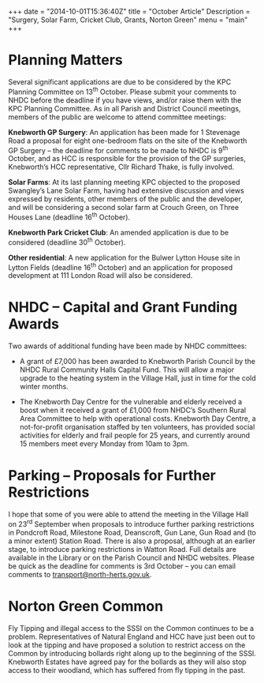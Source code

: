 +++
date = "2014-10-01T15:36:40Z"
title = "October Article"
Description = "Surgery, Solar Farm, Cricket Club, Grants, Norton Green"
menu = "main"
+++


# Planning Matters

Several significant applications are due to be considered by the KPC
Planning Committee on 13<sup>th</sup> October. Please submit your
comments to NHDC before the deadline if you have views, and/or raise
them with the KPC Planning Committee. As in all Parish and District
Council meetings, members of the public are welcome to attend committee
meetings:

**Knebworth GP Surgery**: An application has been made for 1 Stevenage
Road a proposal for eight one-bedroom flats on the site of the Knebworth
GP Surgery – the deadline for comments to be made to NHDC is
9<sup>th</sup> October, and as HCC is responsible for the provision of
the GP surgeries, Knebworth’s HCC representative, Cllr Richard Thake, is
fully involved.

**Solar Farms**: At its last planning meeting KPC objected to the
proposed Swangley’s Lane Solar Farm, having had extensive discussion and
views expressed by residents, other members of the public and the
developer, and will be considering a second solar farm at Crouch Green,
on Three Houses Lane (deadline 16<sup>th</sup> October).

**Knebworth Park Cricket Club**: An amended application is due to be
considered (deadline 30<sup>th</sup> October).

**Other residential**: A new application for the Bulwer Lytton House
site in Lytton Fields (deadline 16<sup>th</sup> October) and an
application for proposed development at 111 London Road will also be
considered.

# NHDC – Capital and Grant Funding Awards

Two awards of additional funding have been made by NHDC committees:

  - A grant of &pound;7,000 has been awarded to Knebworth Parish Council by
    the NHDC Rural Community Halls Capital Fund. This will allow a major
    upgrade to the heating system in the Village Hall, just in time for
    the cold winter months.

  - The Knebworth Day Centre for the vulnerable and elderly received a
    boost when it received a grant of &pound;1,000 from NHDC’s Southern Rural
    Area Committee to help with operational costs. Knebworth Day Centre,
    a not-for-profit organisation staffed by ten volunteers, has
    provided social activities for elderly and frail people for 25
    years, and currently around 15 members meet every Monday from 10am
    to 3pm.

# Parking – Proposals for Further Restrictions

I hope that some of you were able to attend the meeting in the Village
Hall on 23<sup>rd</sup> September when proposals to introduce further
parking restrictions in Pondcroft Road, Milestone Road, Deanscroft, Gun
Lane, Gun Road and (to a minor extent) Station Road. There is also a
proposal, although at an earlier stage, to introduce parking
restrictions in Watton Road. Full details are available in the Library
or on the Parish Council and NHDC websites. Please be quick as the
deadline for comments is 3rd October – you can email comments to
<transport@north-herts.gov.uk>.

# Norton Green Common

Fly Tipping and illegal access to the SSSI on the Common continues to be
a problem. Representatives of Natural England and HCC have just been out
to look at the tipping and have proposed a solution to restrict access
on the Common by introducing bollards right along up to the beginning of
the SSSI. Knebworth Estates have agreed pay for the bollards as they
will also stop access to their woodland, which has suffered from fly
tipping in the past.
